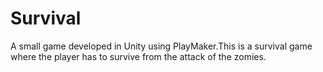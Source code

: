 # Survival
A small game developed in Unity using PlayMaker.This is a survival game where the player has to survive from the attack of the zomies.

